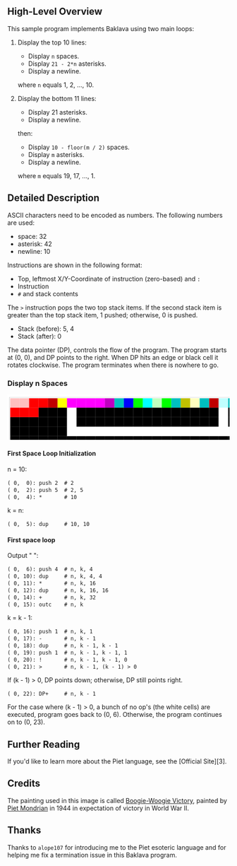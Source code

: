 ## High-Level Overview

This sample program implements Baklava using two main loops:

1.  Display the top 10 lines:

    - Display `n` spaces.
    - Display `21 - 2*n` asterisks.
    - Display a newline.

    where `n` equals 1, 2, ..., 10.

2.  Display the bottom 11 lines:

    - Display 21 asterisks.
    - Display a newline.

    then:

    - Display `10 - floor(m / 2)` spaces.
    - Display `m` asterisks.
    - Display a newline.

    where `m` equals 19, 17, ..., 1.

## Detailed Description

ASCII characters need to be encoded as numbers. The following numbers are
used:

- space: 32
- asterisk: 42
- newline: 10

Instructions are shown in the following format:

- Top, leftmost X/Y-Coordinate of instruction (zero-based) and `:`
- Instruction
- `#` and stack contents

The `>` instruction pops the two top stack items. If the second stack item is
greater than the top stack item, 1 pushed; otherwise, 0 is pushed.

- Stack (before): 5, 4
- Stack (after): 0

The data pointer (DP), controls the flow of the program. The program starts
at (0, 0), and DP points to the right. When DP hits an edge or black cell
it rotates clockwise. The program terminates when there is nowhere to go.

### Display n Spaces

![Space Loop 1](space-loop1.png)

#### First Space Loop Initialization

n = 10:

```
( 0,  0): push 2  # 2
( 0,  2): push 5  # 2, 5
( 0,  4): *       # 10
```

k = n:

```
( 0,  5): dup     # 10, 10
```

#### First space loop

Output " ":

```
( 0,  6): push 4  # n, k, 4
( 0, 10): dup     # n, k, 4, 4
( 0, 11): *       # n, k, 16
( 0, 12): dup     # n, k, 16, 16
( 0, 14): +       # n, k, 32
( 0, 15): outc    # n, k
```

k = k - 1:

```
( 0, 16): push 1  # n, k, 1
( 0, 17): -       # n, k - 1
( 0, 18): dup     # n, k - 1, k - 1
( 0, 19): push 1  # n, k - 1, k - 1, 1
( 0, 20): !       # n, k - 1, k - 1, 0
( 0, 21): >       # n, k - 1, (k - 1) > 0
```

If (k - 1) > 0, DP points down; otherwise, DP still points right.

```
( 0, 22): DP+     # n, k - 1
```

For the case where (k - 1) > 0, a bunch of no op's (the white cells) are
executed, program goes back to (0, 6). Otherwise, the program continues
on to (0, 23).

## Further Reading

If you'd like to learn more about the Piet language, see the [Official Site][3].

## Credits

The painting used in this image is called [Boogie-Woogie Victory][1],
painted by [Piet Mondrian][2] in 1944 in expectation of victory in World War
II.

## Thanks

Thanks to `alope107` for introducing me to the Piet esoteric language and
for helping me fix a termination issue in this Baklava program.

[1]: https://www.piet-mondrian.org/victory-boogie-woogie.jsp
[2]: https://en.wikipedia.org/wiki/Piet_Mondrian
